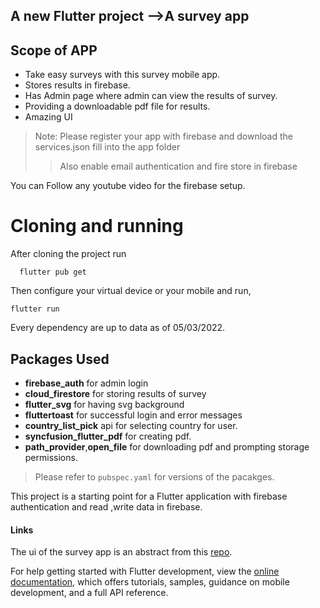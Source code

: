 <h2>A new Flutter project -->A survey app</h2>

## Scope of APP

  + Take easy surveys with this survey mobile app.
  + Stores results in firebase.
  + Has Admin page where admin can view the results of survey.
  + Providing a downloadable pdf file for results.
  + Amazing UI


> Note: Please register your app with firebase and download the services.json fill into the app folder
> >  Also enable email authentication and fire store in firebase 

You can Follow any youtube video for the firebase setup.

# Cloning and running

  After cloning the project run
```
  flutter pub get
```
Then configure your virtual device or your mobile and run,

```
flutter run 
```

  Every dependency are up to data as of 05/03/2022.

## Packages Used

  + **firebase_auth** for admin login
  + **cloud_firestore** for storing results of survey
  + **flutter_svg** for having svg background
  + **fluttertoast** for successful login and error messages
  + **country_list_pick** api for selecting country for user.
  + **syncfusion_flutter_pdf** for creating pdf.
  + **path_provider**,**open_file** for downloading pdf and prompting storage permissions.

> Please refer to `pubspec.yaml` for versions of the pacakges.

This project is a starting point for a Flutter application with firebase authentication and read ,write data in  firebase.
#### Links

  The ui of the survey app is an abstract from this [repo](https://github.com/abuanwar072/Quiz-App-Flutter).
  
For help getting started with Flutter development, view the [online documentation](https://docs.flutter.dev), which offers tutorials,
samples, guidance on mobile development, and a full API reference.
